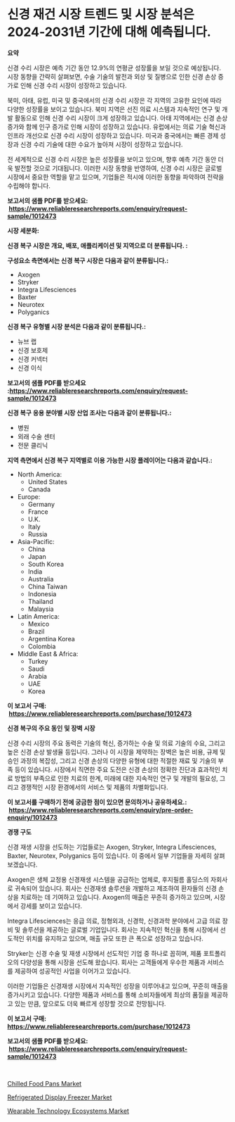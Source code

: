 <p><h1>신경 재건 시장 트렌드 및 시장 분석은 2024-2031년 기간에 대해 예측됩니다.</h1></p><p><strong>요약</strong></p>
<p><p>신경 수리 시장은 예측 기간 동안 12.9%의 연평균 성장률을 보일 것으로 예상됩니다. 시장 동향을 간략히 살펴보면, 수술 기술의 발전과 외상 및 질병으로 인한 신경 손상 증가로 인해 신경 수리 시장이 성장하고 있습니다.</p><p>북미, 아태, 유럽, 미국 및 중국에서의 신경 수리 시장은 각 지역의 고유한 요인에 따라 다양한 성장률을 보이고 있습니다. 북미 지역은 선진 의료 시스템과 지속적인 연구 및 개발 활동으로 인해 신경 수리 시장이 크게 성장하고 있습니다. 아태 지역에서는 신경 손상 증가와 함께 인구 증가로 인해 시장이 성장하고 있습니다. 유럽에서는 의료 기술 혁신과 인프라 개선으로 신경 수리 시장이 성장하고 있습니다. 미국과 중국에서는 빠른 경제 성장과 신경 수리 기술에 대한 수요가 높아져 시장이 성장하고 있습니다.</p><p>전 세계적으로 신경 수리 시장은 높은 성장률을 보이고 있으며, 향후 예측 기간 동안 더욱 발전할 것으로 기대됩니다. 이러한 시장 동향을 반영하여, 신경 수리 시장은 글로벌 시장에서 중요한 역할을 맡고 있으며, 기업들은 적시에 이러한 동향을 파악하여 전략을 수립해야 합니다.</p></p>
<p><strong>보고서의 샘플 PDF를 받으세요: &nbsp;<a href="https://www.reliableresearchreports.com/enquiry/request-sample/1012473">https://www.reliableresearchreports.com/enquiry/request-sample/1012473</a></strong></p>
<p><strong>시장 세분화:</strong></p>
<p><strong> 신경 복구 시장은 개요, 배포, 애플리케이션 및 지역으로 더 분류됩니다. :</strong></p>
<p><strong>구성요소 측면에서는 신경 복구 시장은 다음과 같이 분류됩니다.:</strong></p>
<p><ul><li>Axogen</li><li>Stryker</li><li>Integra Lifesciences</li><li>Baxter</li><li>Neurotex</li><li>Polyganics</li></ul></p>
<p><strong> 신경 복구 유형별 시장 분석은 다음과 같이 분류됩니다.:</strong></p>
<p><ul><li>뉴브 랩</li><li>신경 보호제</li><li>신경 커넥터</li><li>신경 이식</li></ul></p>
<p><strong>보고서의 샘플 PDF를 받으세요 :<a href="https://www.reliableresearchreports.com/enquiry/request-sample/1012473">https://www.reliableresearchreports.com/enquiry/request-sample/1012473</a></strong></p>
<p><strong> 신경 복구 응용 분야별 시장 산업 조사는 다음과 같이 분류됩니다.:</strong></p>
<p><ul><li>병원</li><li>외래 수술 센터</li><li>전문 클리닉</li></ul></p>
<p><strong>지역 측면에서 신경 복구 지역별로 이용 가능한 시장 플레이어는 다음과 같습니다.:</strong></p>
<p><ul>
    <li>
        North America:
        <ul>
            <li>United States</li>
            <li>Canada</li>
        </ul>
    </li>
    <li>
        Europe:
        <ul>
            <li>Germany</li>
            <li>France</li>
            <li>U.K.</li>
            <li>Italy</li>
            <li>Russia</li>
        </ul>
    </li>
    <li>
        Asia-Pacific:
        <ul>
            <li>China</li>
            <li>Japan</li>
            <li>South Korea</li>
            <li>India</li>
            <li>Australia</li>
            <li>China Taiwan</li>
            <li>Indonesia</li>
            <li>Thailand</li>
            <li>Malaysia</li>
        </ul>
    </li>
    <li>
        Latin America:
        <ul>
            <li>Mexico</li>
            <li>Brazil</li>
            <li>Argentina Korea</li>
            <li>Colombia</li>
        </ul>
    </li>
    <li>
        Middle East & Africa:
        <ul>
            <li>Turkey</li>
            <li>Saudi</li>
            <li>Arabia</li>
            <li>UAE</li>
            <li>Korea</li>
        </ul>
    </li>
    </ul></p>
<p><strong>이 보고서 구매: &nbsp;<a href="https://www.reliableresearchreports.com/purchase/1012473">https://www.reliableresearchreports.com/purchase/1012473</a></strong></p>
<p><strong>신경 복구의 주요 동인 및 장벽 시장</strong></p>
<p><p>신경 수리 시장의 주요 동력은 기술의 혁신, 증가하는 수술 및 의료 기술의 수요, 그리고 높은 신경 손상 발생율 등입니다. 그러나 이 시장을 제약하는 장벽은 높은 비용, 규제 및 승인 과정의 복잡성, 그리고 신경 손상의 다양한 유형에 대한 적절한 재료 및 기술의 부족 등이 있습니다. 시장에서 직면한 주요 도전은 신경 손상의 정확한 진단과 효과적인 치료 방법의 부족으로 인한 치료의 한계, 미래에 대한 지속적인 연구 및 개발의 필요성, 그리고 경쟁적인 시장 환경에서의 서비스 및 제품의 차별화입니다.</p></p>
<p><strong>이 보고서를 구매하기 전에 궁금한 점이 있으면 문의하거나 공유하세요.: &nbsp;<a href="https://www.reliableresearchreports.com/enquiry/pre-order-enquiry/1012473">https://www.reliableresearchreports.com/enquiry/pre-order-enquiry/1012473</a></strong></p>
<p><strong>경쟁 구도</strong></p>
<p><p>신경 재생 시장을 선도하는 기업들로는 Axogen, Stryker, Integra Lifesciences, Baxter, Neurotex, Polyganics 등이 있습니다. 이 중에서 일부 기업들을 자세히 살펴보겠습니다.</p><p>Axogen은 생체 교정용 신경재생 시스템을 공급하는 업체로, 후지필름 홀딩스의 자회사로 귀속되어 있습니다. 회사는 신경재생 솔루션을 개발하고 제조하여 환자들의 신경 손상을 치료하는 데 기여하고 있습니다. Axogen의 매출은 꾸준히 증가하고 있으며, 시장에서 강세를 보이고 있습니다.</p><p>Integra Lifesciences는 응급 의료, 정형외과, 신경학, 신경과학 분야에서 고급 의료 장비 및 솔루션을 제공하는 글로벌 기업입니다. 회사는 지속적인 혁신을 통해 시장에서 선도적인 위치를 유지하고 있으며, 매출 규모 또한 큰 폭으로 성장하고 있습니다.</p><p>Stryker는 신경 수술 및 재생 시장에서 선도적인 기업 중 하나로 꼽히며, 제품 포트폴리오의 다양성을 통해 시장을 선도해 왔습니다. 회사는 고객들에게 우수한 제품과 서비스를 제공하여 성공적인 사업을 이어가고 있습니다.</p><p>이러한 기업들은 신경재생 시장에서 지속적인 성장을 이루어내고 있으며, 꾸준히 매출을 증가시키고 있습니다. 다양한 제품과 서비스를 통해 소비자들에게 최상의 품질을 제공하고 있는 만큼, 앞으로도 더욱 빠르게 성장할 것으로 전망됩니다.</p></p>
<p><strong>이 보고서 구매: &nbsp; <a href="https://www.reliableresearchreports.com/purchase/1012473">https://www.reliableresearchreports.com/purchase/1012473</a></strong></p>
<p><strong>보고서의 샘플 PDF를 받으세요: &nbsp;<a href="https://www.reliableresearchreports.com/enquiry/request-sample/1012473">https://www.reliableresearchreports.com/enquiry/request-sample/1012473</a></strong><strong></strong></p>
<p>&nbsp;</p>
<p><p><a href="https://github.com/nicoletavirag/Market-Research-Report-List-2/blob/main/chilled-food-pans-market.md">Chilled Food Pans Market</a></p><p><a href="https://github.com/redneck06/Market-Research-Report-List-2/blob/main/refrigerated-display-freezer-market.md">Refrigerated Display Freezer Market</a></p><p><a href="https://github.com/mauripalmi/Market-Research-Report-List-2/blob/main/wearable-technology-ecosystems-market.md">Wearable Technology Ecosystems Market</a></p></p>